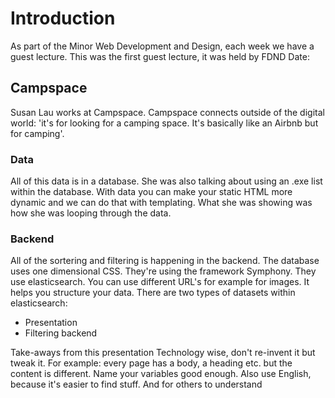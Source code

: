 # Introduction
As part of the Minor Web Development and Design, each week we have a guest lecture.
This was the first guest lecture, it was held by FDND
Date:

## Campspace
Susan Lau works at Campspace. 
Campspace connects outside of the digital world: 'it's for looking for a camping space. It's basically like an Airbnb but for camping'.

### Data
All of this data is in a database. 
She was also talking about using an .exe list within the database.
With data you can make your static HTML more dynamic and we can do that with templating.
What she was showing was how she was looping through the data.

### Backend
All of the sortering and filtering is happening in the backend.
The database uses one dimensional CSS.
They're using the framework Symphony.
They use elasticsearch. 
You can use different URL's for example for images. It helps you structure your data.
There are two types of datasets within elasticsearch: 
- Presentation 
- Filtering backend

Take-aways from this presentation
Technology wise, don't re-invent it but tweak it. 
For example: every page has a body, a heading etc. but the content is different.
Name your variables good enough.
Also use English, because it's easier to find stuff. And for others to understand
